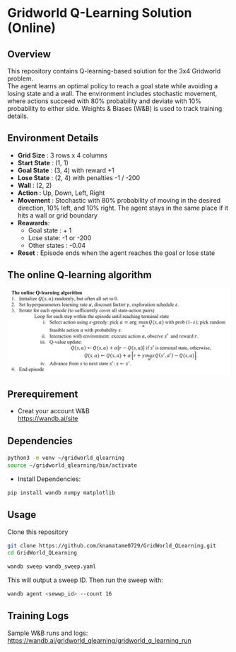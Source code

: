 # Gridworld Q-Learning Solution (Online)

## Overview
This repository contains Q-learning-based solution for the 3x4 Gridworld problem.  
The agent learns an optimal policy to reach a goal state while avoiding a losing state and a wall. The environment includes stochastic movement, where actions succeed with 80% probability and deviate with 10% probability to either side. Weights & Biases (W&B) is used to track training details.

## Environment Details
- **Grid Size** : 3 rows x 4 columns
- **Start State** : (1, 1)
- **Goal State** : (3, 4) with reward +1
- **Lose State** : (2, 4) with penalties -1 / -200
- **Wall** : (2, 2)
- **Action** : Up, Down, Left, Right
- **Movement** : Stochastic with 80% probability of moving in the desired direction, 10% left, and 10% right. The agent stays in the same place if it hits a wall or grid boundary
- **Reawards**:
  - Goal state : + 1
  - Lose state: -1 or -200
  - Other states : -0.04
- **Reset** : Episode ends when the agent reaches the goal or lose state

## The online Q-learning algorithm

![alt text](online_qlearning_algo.png)

## Prerequirement
- Creat your account W&B  
https://wandb.ai/site

## Dependencies
```bash
python3 -m venv ~/gridworld_qlearning
source ~/gridworld_qlearning/bin/activate
```
- Install Dependencies:
```bash
pip install wandb numpy matplotlib
```

## Usage
Clone this repository

```bash
git clone https://github.com/knamatame0729/GridWorld_QLearning.git
cd GridWorld_QLearning
```

```bash
wandb sweep wandb_sweep.yaml
```
This will output a sweep ID. Then run the sweep with:

```bash
wandb agent <sewwp_id> --count 16
```

## Training Logs
Sample W&B runs and logs:  
https://wandb.ai/gridworld_qlearning/gridworld_q_learning_run


